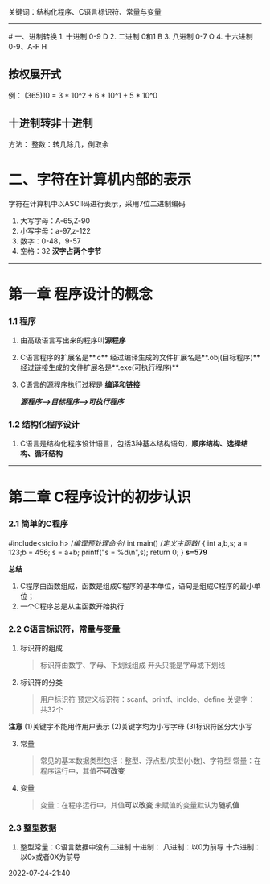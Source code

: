 关键词：结构化程序、C语言标识符、常量与变量

<hr>
# 一、进制转换
1. 十进制 0-9	D
2. 二进制 0和1	B
3. 八进制 0-7	O
4. 十六进制 0-9、A-F	H

## 按权展开式
例： (365)10 = 3 * 10^2 + 6 * 10^1 + 5 * 10^0

## 十进制转非十进制
方法： 整数：转几除几，倒取余

# 二、字符在计算机内部的表示
字符在计算机中以ASCII码进行表示，采用7位二进制编码
1. 大写字母：A-65,Z-90
2. 小写字母：a-97,z-122
3. 数字：0-48，9-57
4. 空格：32
**汉字占两个字节**
<hr>

# 第一章 程序设计的概念

### 1.1 程序
1. 由高级语言写出来的程序叫**源程序**
2. C语言程序的扩展名是**.c**
   经过编译生成的文件扩展名是**.obj(目标程序)**
   经过链接生成的文件扩展名是**.exe(可执行程序)**
3. C语言的源程序执行过程是 **编译和链接**

   ***源程序-->目标程序-->可执行程序***

### 1.2 结构化程序设计
1. C语言是结构化程序设计语言，包括3种基本结构语句，**顺序结构、选择结构、循环结构**
<hr>

# 第二章 C程序设计的初步认识

### 2.1 简单的C程序
#include<stdio.h> /*编译预处理命令*/
int main() /*定义主函数*/
{
	int a,b,s;
	a = 123;b = 456;
	s = a+b;
	printf("s = %d\n",s);
	return 0;
}
**s=579**

**总结**
1. C程序由函数组成，函数是组成C程序的基本单位，语句是组成C程序的最小单位；
2. 一个C程序总是从主函数开始执行

### 2.2 C语言标识符，常量与变量

1. 标识符的组成
   >标识符由数字、字母、下划线组成
   >开头只能是字母或下划线
2. 标识符的分类
   >用户标识符
   >预定义标识符：scanf、printf、inclde、define
   >关键字：共32个

**注意**
    (1)关键字不能用作用户表示
	(2)关键字均为小写字母
	(3)标识符区分大小写

3. 常量
   >常见的基本数据类型包括：整型、浮点型/实型(小数)、字符型
   >常量：在程序运行中，其值**不可改变**
4. 变量
   >变量：在程序运行中，其值**可以改变**
   >未赋值的变量默认为**随机值**

### 2.3 整型数据
1. 整型常量：C语言数据中没有二进制
   十进制：
   八进制：以0为前导
   十六进制：以0x或者0X为前导



2022-07-24-21:40
